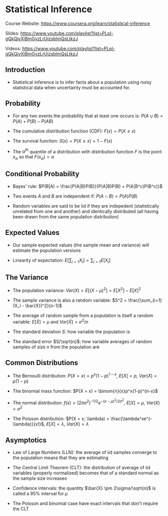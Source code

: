# Statistical Inference

Course Website: https://www.coursera.org/learn/statistical-inference

Slides: https://www.youtube.com/playlist?list=PLpl-gQkQivXiBmGyzLrUjzsblmQsLtkzJ

Videos: https://www.youtube.com/playlist?list=PLpl-gQkQivXiBmGyzLrUjzsblmQsLtkzJ

## Introduction

* Statistical inference is to infer facts about a population using noisy statistical data when uncertainty must be accounted for. 

## Probability

* For any two events the probability that at least one occurs is: $P(A \cup B) = P(A) + P(B) - P(AB)$

* The cumulative distribution function (CDF): $F(x) = P(X \leq x)$

* The survival function: $S(x) = P(X \geq x) = 1 - F(x)$

* The $\alpha^{th}$ quantile of a distribution with distribution function $F$ is the point $x_{\alpha}$ so that $F(x_{\alpha}) = \alpha$

## Conditional Probability

* Bayes' rule: $P(B|A) = \frac{P(A|B)P(B)}{P(A|B)P(B) + P(A|B^c)P(B^c)}$

* Two events $A$ and $B$ are independent if: $P(A \cap B) = P(A)P(B)$

* Random variables are said to be iid if they are indepedent (statistically unrelated from one and another) and identically distributed (all having been drawn from the same population distribution)

## Expected Values

* Our sample expected values (the sample mean and variance) will estimate the population versions



* Linearity of expectation: $E[\sum_{i=1}X_i] = \sum_{i=1}E[X_i]$

## The Variance

* The population variance: $Var(X) = E[(X - \mu)^2] = E[X^2] - E[X]^2$

* The sample variance is also a random variable: $S^2 = \frac{\sum_{i=1}(X_i - \bar{X})^2}{n-1}$

* The average of random sample from a population is itself a random variable: $E[\bar{X}] = \mu$ and $Var[\bar{X}] = \sigma^2 / n$

* The standard deviation $S$: how variable the population is

* The standard error $S/\sqrt{n}$: how variable averages of random samples of size $n$ from the population are

## Common Distributions

* The Bernoulli distribution: $P(X = x) = p^x(1-p)^{1-x}$, $E[X] = p$, $Var(X) = p(1-p)$

* The binomial mass function: $P(X = x) = \binom{n}{x}p^x(1-p)^{n-x}$

* The normal distribution: $f(x) = (2\pi\sigma^2)^{-1/2}e^{-(x-\mu)^2/2\sigma^2}$, $E[X] = \mu$, $Var(X) = \sigma^2$

* The Poisson distribution:  $P(X = x; \lambda) = \frac{\lambda^xe^{-\lambda}}{x!}$, $E[X] = \lambda$, $Var(X) = \lambda$

## Asymptotics

* Law of Large Numbers (LLN): the average of iid samples converge to the population means that they are estimating

* The Central Limit Theorem (CLT): the distribution of average of iid variables (properly normalized) becomes that of a standard normal as the sample size increases

* Confidence intervals: the quantity $\bar{X} \pm 2\sigma/\sqrt{n}$ is called a $95$% interval for $\mu$

* The Poisson and binomial case have exact intervals that don't require the CLT
